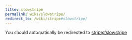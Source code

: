 ```yaml
---
title: slowstripe
permalink: wiki/slowstripe/
redirect_to: /wiki/stripe#slowstripe/
---
```


You should automatically be redirected to [stripe#slowstripe](/wiki/stripe#slowstripe/)
